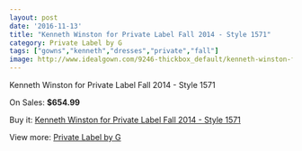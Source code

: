 ```yaml
---
layout: post
date: '2016-11-13'
title: "Kenneth Winston for Private Label Fall 2014 - Style 1571"
category: Private Label by G
tags: ["gowns","kenneth","dresses","private","fall"]
image: http://www.idealgown.com/9246-thickbox_default/kenneth-winston-for-private-label-fall-2014-style-1571.jpg
---
```

Kenneth Winston for Private Label Fall 2014 - Style 1571

On Sales: **$654.99**
<a href="https://www.idealgown.com/en/private-label-by-g/3861-kenneth-winston-for-private-label-fall-2014-style-1571.html"><amp-img layout="responsive" width="600" height="600" src="//www.idealgown.com/9246-thickbox_default/kenneth-winston-for-private-label-fall-2014-style-1571.jpg" alt="Kenneth Winston for Private Label Fall 2014 - Style 1571 0" /></a>
<a href="https://www.idealgown.com/en/private-label-by-g/3861-kenneth-winston-for-private-label-fall-2014-style-1571.html"><amp-img layout="responsive" width="600" height="600" src="//www.idealgown.com/9247-thickbox_default/kenneth-winston-for-private-label-fall-2014-style-1571.jpg" alt="Kenneth Winston for Private Label Fall 2014 - Style 1571 1" /></a>
<a href="https://www.idealgown.com/en/private-label-by-g/3861-kenneth-winston-for-private-label-fall-2014-style-1571.html"><amp-img layout="responsive" width="600" height="600" src="//www.idealgown.com/9245-thickbox_default/kenneth-winston-for-private-label-fall-2014-style-1571.jpg" alt="Kenneth Winston for Private Label Fall 2014 - Style 1571 2" /></a>

Buy it: [Kenneth Winston for Private Label Fall 2014 - Style 1571](https://www.idealgown.com/en/private-label-by-g/3861-kenneth-winston-for-private-label-fall-2014-style-1571.html "Kenneth Winston for Private Label Fall 2014 - Style 1571")

View more: [Private Label by G](https://www.idealgown.com/en/46-private-label-by-g "Private Label by G")